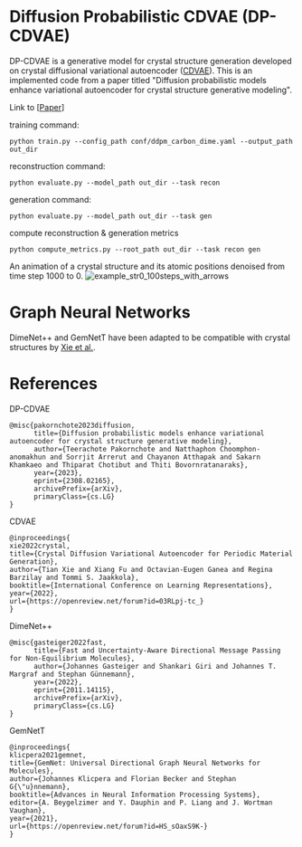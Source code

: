 # Diffusion Probabilistic CDVAE (DP-CDVAE)
DP-CDVAE is a generative model for crystal structure generation developed on crystal diffusional variational autoencoder ([CDVAE](https://github.com/txie-93/cdvae)).
This is an implemented code from a paper titled "Diffusion probabilistic models enhance variational autoencoder for crystal structure
generative modeling".

Link to [[Paper](https://arxiv.org/abs/2308.02165)]

training command:
```
python train.py --config_path conf/ddpm_carbon_dime.yaml --output_path out_dir
```
reconstruction command:
```
python evaluate.py --model_path out_dir --task recon
```
generation command:
```
python evaluate.py --model_path out_dir --task gen
```
compute reconstruction & generation metrics
```
python compute_metrics.py --root_path out_dir --task recon gen
```

An animation of a crystal structure and its atomic positions denoised from time step 1000 to 0.
![example_str0_100steps_with_arrows](https://github.com/trachote/dp-cdvae/assets/68939218/cc00add3-38b1-4d3b-a464-4605aa3cb3db)


# Graph Neural Networks
DimeNet++ and GemNetT have been adapted to be compatible with crystal structures by [Xie et al.](https://github.com/txie-93/cdvae).

# References
DP-CDVAE
```
@misc{pakornchote2023diffusion,
      title={Diffusion probabilistic models enhance variational autoencoder for crystal structure generative modeling}, 
      author={Teerachote Pakornchote and Natthaphon Choomphon-anomakhun and Sorrjit Arrerut and Chayanon Atthapak and Sakarn Khamkaeo and Thiparat Chotibut and Thiti Bovornratanaraks},
      year={2023},
      eprint={2308.02165},
      archivePrefix={arXiv},
      primaryClass={cs.LG}
}
```

CDVAE
```
@inproceedings{
xie2022crystal,
title={Crystal Diffusion Variational Autoencoder for Periodic Material Generation},
author={Tian Xie and Xiang Fu and Octavian-Eugen Ganea and Regina Barzilay and Tommi S. Jaakkola},
booktitle={International Conference on Learning Representations},
year={2022},
url={https://openreview.net/forum?id=03RLpj-tc_}
}
```

DimeNet++
```
@misc{gasteiger2022fast,
      title={Fast and Uncertainty-Aware Directional Message Passing for Non-Equilibrium Molecules}, 
      author={Johannes Gasteiger and Shankari Giri and Johannes T. Margraf and Stephan Günnemann},
      year={2022},
      eprint={2011.14115},
      archivePrefix={arXiv},
      primaryClass={cs.LG}
}
```

GemNetT
```
@inproceedings{
klicpera2021gemnet,
title={GemNet: Universal Directional Graph Neural Networks for Molecules},
author={Johannes Klicpera and Florian Becker and Stephan G{\"u}nnemann},
booktitle={Advances in Neural Information Processing Systems},
editor={A. Beygelzimer and Y. Dauphin and P. Liang and J. Wortman Vaughan},
year={2021},
url={https://openreview.net/forum?id=HS_sOaxS9K-}
}
```
